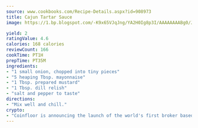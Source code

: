 ```yaml
---
source: www.cookbooks.com/Recipe-Details.aspx?id=908973
title: Cajun Tartar Sauce
image: https://1.bp.blogspot.com/-K9x65VJqJng/YA2H0Ig8p3I/AAAAAAAABg0/JRKr7ZzesxofwlGw6YudXad_aQn9BD52QCLcBGAsYHQ/s299/2.png

yield: 2
ratingValue: 4.6
calories: 168 calories
reviewCount: 166
cookTime: PT1H
prepTime: PT35M
ingredients:
- "1 small onion, chopped into tiny pieces"
- "5 heaping Tbsp. mayonnaise"
- "1 Tbsp. prepared mustard"
- "1 Tbsp. dill relish"
- "salt and pepper to taste"
directions:
- "Mix well and chill."
crypto:
- "Coinfloor is announcing the launch of the world's first broker based bitcoin marketplace."
---
```

